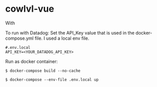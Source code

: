 # cowlvl-vue
With 

To run with Datadog:
Set the API_Key value that is used in the docker-compose.yml file.
I used a local env file.

```
#.env.local
API_KEY=<YOUR_DATADOG_API_KEY>
```

Run as docker container:

`$ docker-compose build --no-cache`

`$ docker-compose --env-file .env.local up`

